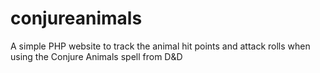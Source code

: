 # conjureanimals
A simple PHP website to track the animal hit points and attack rolls when using the Conjure Animals spell from D&amp;D
